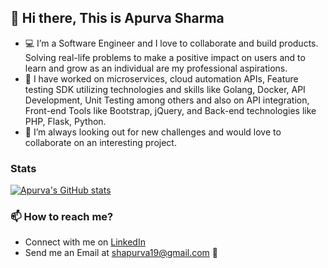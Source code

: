 ## 👋 Hi there, This is Apurva Sharma
- :computer: I’m a Software Engineer and I love to collaborate and build products. Solving real-life problems to make a positive impact on users and to learn and grow as an individual are my professional aspirations.
- :rocket: I have worked on microservices, cloud automation APIs, Feature testing SDK utilizing technologies and skills like Golang, Docker, API Development, Unit Testing among others and also on API integration, Front-end Tools like Bootstrap, jQuery, and Back-end technologies like PHP, Flask, Python.
- :thought_balloon: I’m always looking out for new challenges and would love to collaborate on an interesting project.


### Stats

[![Apurva's GitHub stats](https://github-readme-stats.vercel.app/api?username=apurva19&count_private=true&show_icons=true&hide=stars,issues,contribs&theme=radical&include_all_commits=True)](https://github.com/anuraghazra/github-readme-stats)



### 📫 How to reach me?
- Connect with me on [LinkedIn](https://www.linkedin.com/in/apurva-sharma19/)
- Send me an Email at shapurva19@gmail.com :email:

<!---
apurva19/apurva19 is a ✨ special ✨ repository because its `README.md` (this file) appears on your GitHub profile.
You can click the Preview link to take a look at your changes.
--->
